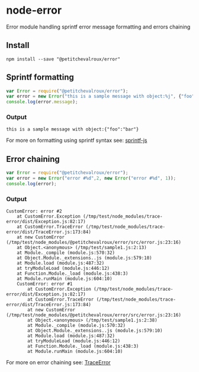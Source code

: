 # node-error
Error module handling sprintf error message formatting and errors chaining

## Install

```
npm install --save "@petitchevalroux/error"
```

## Sprintf formatting

```javascript
var Error = require("@petitchevalroux/error");
var error = new Error("this is a sample message with object:%j", {"foo":"bar"});
console.log(error.message);
```

### Output

```
this is a sample message with object:{"foo":"bar"}
```

For more on formatting using sprintf syntax see: [sprintf-js](https://www.npmjs.com/package/sprintf-js)

## Error chaining

```javascript
var Error = require("@petitchevalroux/error");
var error = new Error("error #%d",2, new Error("error #%d", 1));
console.log(error);
```

### Output

```
CustomError: error #2
    at CustomError.Exception (/tmp/test/node_modules/trace-error/dist/Exception.js:82:17)
    at CustomError.TraceError (/tmp/test/node_modules/trace-error/dist/TraceError.js:173:84)
    at new CustomError (/tmp/test/node_modules/@petitchevalroux/error/src/error.js:23:16)
    at Object.<anonymous> (/tmp/test/sample1.js:2:13)
    at Module._compile (module.js:570:32)
    at Object.Module._extensions..js (module.js:579:10)
    at Module.load (module.js:487:32)
    at tryModuleLoad (module.js:446:12)
    at Function.Module._load (module.js:438:3)
    at Module.runMain (module.js:604:10)
    CustomError: error #1
        at CustomError.Exception (/tmp/test/node_modules/trace-error/dist/Exception.js:82:17)
        at CustomError.TraceError (/tmp/test/node_modules/trace-error/dist/TraceError.js:173:84)
        at new CustomError (/tmp/test/node_modules/@petitchevalroux/error/src/error.js:23:16)
        at Object.<anonymous> (/tmp/test/sample1.js:2:38)
        at Module._compile (module.js:570:32)
        at Object.Module._extensions..js (module.js:579:10)
        at Module.load (module.js:487:32)
        at tryModuleLoad (module.js:446:12)
        at Function.Module._load (module.js:438:3)
        at Module.runMain (module.js:604:10)
```

For more on error chaining see: [TraceError](https://www.npmjs.com/package/trace-error)
